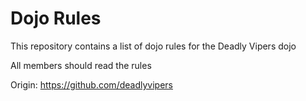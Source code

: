 Dojo Rules
==========

This repository contains a list of dojo rules for the Deadly Vipers dojo

All members should read the rules

Origin: https://github.com/deadlyvipers
